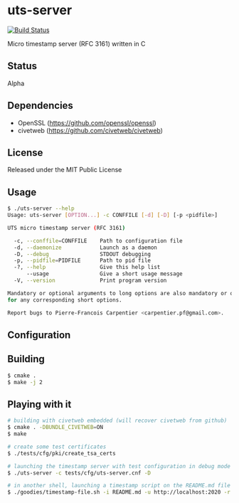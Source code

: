 # uts-server

[![Build Status](https://travis-ci.org/kakwa/uts-server.svg?branch=master)](https://travis-ci.org/kakwa/uts-server)

Micro timestamp server (RFC 3161) written in C

## Status

Alpha

## Dependencies

* OpenSSL (https://github.com/openssl/openssl)
* civetweb (https://github.com/civetweb/civetweb)

## License

Released under the MIT Public License

## Usage

```bash
$ ./uts-server --help
Usage: uts-server [OPTION...] -c CONFFILE [-d] [-D] [-p <pidfile>]

UTS micro timestamp server (RFC 3161)

  -c, --conffile=CONFFILE    Path to configuration file
  -d, --daemonize            Launch as a daemon
  -D, --debug                STDOUT debugging
  -p, --pidfile=PIDFILE      Path to pid file
  -?, --help                 Give this help list
      --usage                Give a short usage message
  -V, --version              Print program version

Mandatory or optional arguments to long options are also mandatory or optional
for any corresponding short options.

Report bugs to Pierre-Francois Carpentier <carpentier.pf@gmail.com>.
```

## Configuration

## Building

```bash
$ cmake .
$ make -j 2
```

## Playing with it

```bash
# building with civetweb embedded (will recover civetweb from github)
$ cmake . -DBUNDLE_CIVETWEB=ON
$ make

# create some test certificates
$ ./tests/cfg/pki/create_tsa_certs

# launching the timestamp server with test configuration in debug mode
$ ./uts-server -c tests/cfg/uts-server.cnf -D

# in another shell, launching a timestamp script on the README.md file
$ ./goodies/timestamp-file.sh -i README.md -u http://localhost:2020 -r -O "-cert";
```
